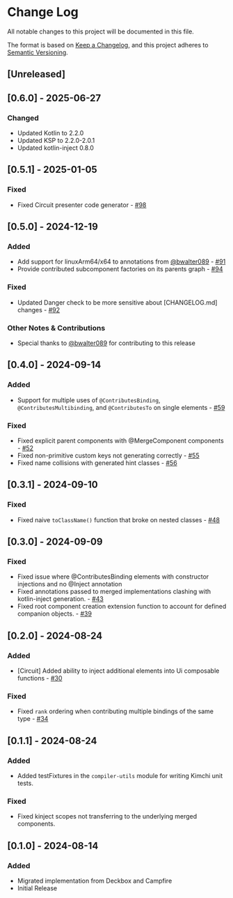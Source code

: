 # Change Log

All notable changes to this project will be documented in this file.

The format is based on [Keep a Changelog](https://keepachangelog.com/en/1.0.0/),
and this project adheres to [Semantic Versioning](https://semver.org/spec/v2.0.0.html).

## [Unreleased]

<!--
### Added

### Changed

### Deprecated

### Removed

### Fixed

### Other Notes & Contributions
-->

## [0.6.0] - 2025-06-27

### Changed

- Updated Kotlin to 2.2.0
- Updated KSP to 2.2.0-2.0.1
- Updated kotlin-inject 0.8.0

## [0.5.1] - 2025-01-05

### Fixed

- Fixed Circuit presenter code generator - [#98](https://github.com/r0adkll/kimchi/pull/98)

## [0.5.0] - 2024-12-19

### Added

- Add support for linuxArm64/x64 to annotations from [@bwalter089](https://github.com/bwalter089) - [#91](https://github.com/r0adkll/kimchi/pull/91)
- Provide contributed subcomponent factories on its parents graph - [#94](https://github.com/r0adkll/kimchi/pull/94)

### Fixed

- Updated Danger check to be more sensitive about [CHANGELOG.md] changes - [#92](https://github.com/r0adkll/kimchi/pull/92)

### Other Notes & Contributions

- Special thanks to [@bwalter089](https://github.com/bwalter089) for contributing to this release

## [0.4.0] - 2024-09-14

### Added

- Support for multiple uses of `@ContributesBinding`, `@ContributesMultibinding`, and `@ContributesTo` on single elements - [#59](https://github.com/r0adkll/kimchi/pull/59)

### Fixed

- Fixed explicit parent components with @MergeComponent components - [#52](https://github.com/r0adkll/kimchi/pull/52)
- Fixed non-primitive custom keys not generating correctly - [#55](https://github.com/r0adkll/kimchi/pull/55)
- Fixed name collisions with generated hint classes - [#56](https://github.com/r0adkll/kimchi/pull/56)

## [0.3.1] - 2024-09-10

### Fixed

- Fixed naive `toClassName()` function that broke on nested classes - [#48](https://github.com/r0adkll/kimchi/pull/48)

## [0.3.0] - 2024-09-09

### Fixed

- Fixed issue where @ContributesBinding elements with constructor injections and no @Inject annotation
- Fixed annotations passed to merged implementations clashing with kotlin-inject generation. - [#43](https://github.com/r0adkll/kimchi/pull/43)
- Fixed root component creation extension function to account for defined companion objects. - [#39](https://github.com/r0adkll/kimchi/pull/39)

## [0.2.0] - 2024-08-24

### Added

- [Circuit] Added ability to inject additional elements into Ui composable functions - [#30](https://github.com/r0adkll/kimchi/pull/30)

### Fixed

- Fixed `rank` ordering when contributing multiple bindings of the same type - [#34](https://github.com/r0adkll/kimchi/pull/34)

## [0.1.1] - 2024-08-24

### Added

- Added testFixtures in the `compiler-utils` module for writing Kimchi unit tests.

### Fixed

- Fixed kinject scopes not transferring to the underlying merged components.


## [0.1.0] - 2024-08-14

### Added

- Migrated implementation from Deckbox and Campfire
- Initial Release
